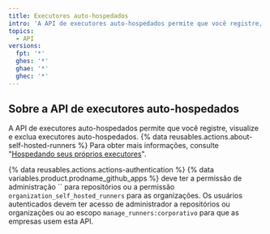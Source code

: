 ```yaml
---
title: Executores auto-hospedados
intro: 'A API de executores auto-hospedados permite que você registre, visualize e exclua executores auto-hospedados.'
topics:
  - API
versions:
  fpt: '*'
  ghes: '*'
  ghae: '*'
  ghec: '*'
---
```

 

## Sobre a API de executores auto-hospedados

A API de executores auto-hospedados permite que você registre, visualize e exclua executores auto-hospedados. {% data reusables.actions.about-self-hosted-runners %} Para obter mais informações, consulte "[Hospedando seus próprios executores](/actions/hosting-your-own-runners)".

{% data reusables.actions.actions-authentication %} {% data variables.product.prodname_github_apps %} deve ter a permissão de administração `` para repositórios ou a permissão `organization_self_hosted_runners` para as organizações. Os usuários autenticados devem ter acesso de administrador a repositórios ou organizações ou ao escopo `manage_runners:corporativo` para que as empresas usem esta API.
